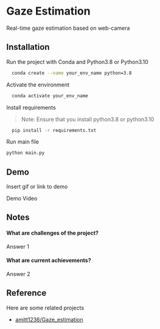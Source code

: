 
# Gaze Estimation

Real-time gaze estimation based on web-camera

## Installation

Run the project with Conda and Python3.8 or Python3.10

```bash
  conda create --name your_env_name python=3.8
```

Activate the environment
```bash
  conda activate your_env_name
```

Install requirements
> Note: Ensure that you install python3.8 or python3.10
```bash
  pip install -r requirements.txt
```

Run main file 
```bash
python main.py
```


## Demo

Insert gif or link to demo

Demo Video


## Notes

#### What are challenges of the project?

Answer 1

#### What are current achievements?

Answer 2


## Reference

Here are some related projects

- [amitt1236/Gaze_estimation](https://github.com/amitt1236/Gaze_estimation)